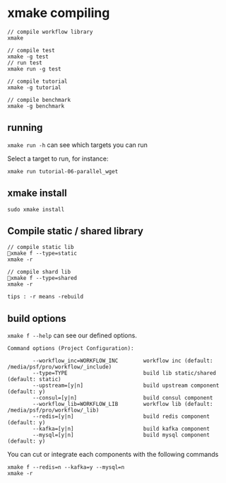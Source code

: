 # xmake compiling

```
// compile workflow library
xmake

// compile test
xmake -g test
// run test
xmake run -g test

// compile tutorial
xmake -g tutorial

// compile benchmark
xmake -g benchmark
```

## running

`xmake run -h` can see which targets you can run

Select a target to run, for instance:

```
xmake run tutorial-06-parallel_wget
```

## xmake install

```
sudo xmake install
```

## Compile static / shared library

```
// compile static lib
xmake f --type=static
xmake -r
```

```
// compile shard lib
xmake f --type=shared
xmake -r
```

`tips : -r means -rebuild`

## build options

`xmake f --help` can see our defined options.

```
Command options (Project Configuration):

        --workflow_inc=WORKFLOW_INC        workflow inc (default: /media/psf/pro/workflow/_include)
        --type=TYPE                        build lib static/shared (default: static)
        --upstream=[y|n]                   build upstream component (default: y)
        --consul=[y|n]                     build consul component
        --workflow_lib=WORKFLOW_LIB        workflow lib (default: /media/psf/pro/workflow/_lib)
        --redis=[y|n]                      build redis component (default: y)
        --kafka=[y|n]                      build kafka component
        --mysql=[y|n]                      build mysql component (default: y)
```

You can cut or integrate each components with the following commands

```
xmake f --redis=n --kafka=y --mysql=n
xmake -r
```
